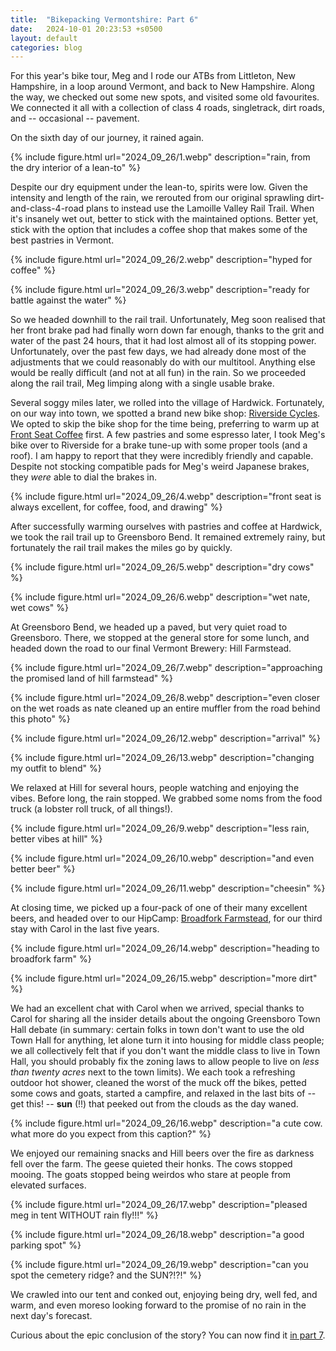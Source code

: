 ```yaml
---
title:  "Bikepacking Vermontshire: Part 6"
date:   2024-10-01 20:23:53 +s0500
layout: default
categories: blog
---
```


For this year's bike tour, Meg and I rode our ATBs from Littleton, New Hampshire, in a loop around Vermont, and back to New Hampshire. Along the way, we checked out some new spots, and visited some old favourites. We connected it all with a collection of class 4 roads, singletrack, dirt roads, and -- occasional -- pavement.

<!-- readmore -->

On the sixth day of our journey, it rained again.

{% include figure.html url="2024_09_26/1.webp" description="rain, from the dry interior of a lean-to" %}

Despite our dry equipment under the lean-to, spirits were low. Given the intensity and length of the rain, we rerouted from our original sprawling dirt-and-class-4-road plans to instead use the Lamoille Valley Rail Trail. When it's insanely wet out, better to stick with the maintained options. Better yet, stick with the option that includes a coffee shop that makes some of the best pastries in Vermont.

{% include figure.html url="2024_09_26/2.webp" description="hyped for coffee" %}

{% include figure.html url="2024_09_26/3.webp" description="ready for battle against the water" %}

So we headed downhill to the rail trail. Unfortunately, Meg soon realised that her front brake pad had finally worn down far enough, thanks to the grit and water of the past 24 hours, that it had lost almost all of its stopping power. Unfortunately, over the past few days, we had already done most of the adjustments that we could reasonably do with our multitool. Anything else would be really difficult (and not at all fun) in the rain. So we proceeded along the rail trail, Meg limping along with a single usable brake.

Several soggy miles later, we rolled into the village of Hardwick. Fortunately, on our way into town, we spotted a brand new bike shop: [Riverside Cycles](https://www.riversidecyclesvt.com/). We opted to skip the bike shop for the time being, preferring to warm up at [Front Seat Coffee](https://frontseatcoffee.com/) first. A few pastries and some espresso later, I took Meg's bike over to Riverside for a brake tune-up with some proper tools (and a roof). I am happy to report that they were incredibly friendly and capable. Despite not stocking compatible pads for Meg's weird Japanese brakes, they _were_ able to dial the brakes in.

{% include figure.html url="2024_09_26/4.webp" description="front seat is always excellent, for coffee, food, and drawing" %}

After successfully warming ourselves with pastries and coffee at Hardwick, we took the rail trail up to Greensboro Bend. It remained extremely rainy, but fortunately the rail trail makes the miles go by quickly.

{% include figure.html url="2024_09_26/5.webp" description="dry cows" %}

{% include figure.html url="2024_09_26/6.webp" description="wet nate, wet cows" %}

At Greensboro Bend, we headed up a paved, but very quiet road to Greensboro. There, we stopped at the general store for some lunch, and headed down the road to our final Vermont Brewery: Hill Farmstead.

{% include figure.html url="2024_09_26/7.webp" description="approaching the promised land of hill farmstead" %}

{% include figure.html url="2024_09_26/8.webp" description="even closer on the wet roads as nate cleaned up an entire muffler from the road behind this photo" %}

{% include figure.html url="2024_09_26/12.webp" description="arrival" %}

{% include figure.html url="2024_09_26/13.webp" description="changing my outfit to blend" %}

We relaxed at Hill for several hours, people watching and enjoying the vibes. Before long, the rain stopped. We grabbed some noms from the food truck (a lobster roll truck, of all things!).

{% include figure.html url="2024_09_26/9.webp" description="less rain, better vibes at hill" %}

{% include figure.html url="2024_09_26/10.webp" description="and even better beer" %}

{% include figure.html url="2024_09_26/11.webp" description="cheesin" %}

At closing time, we picked up a four-pack of one of their many excellent beers, and headed over to our HipCamp: [Broadfork Farmstead](https://www.hipcamp.com/en-US/land/vermont-broadfork-farmstead-pw1hnod6), for our third stay with Carol in the last five years.

{% include figure.html url="2024_09_26/14.webp" description="heading to broadfork farm" %}

{% include figure.html url="2024_09_26/15.webp" description="more dirt" %}

We had an excellent chat with Carol when we arrived, special thanks to Carol for sharing all the insider details about the ongoing Greensboro Town Hall debate (in summary: certain folks in town don't want to use the old Town Hall for anything, let alone turn it into housing for middle class people; we all collectively felt that if you don't want the middle class to live in Town Hall, you should probably fix the zoning laws to allow people to live on _less than twenty acres_ next to the town limits). We each took a refreshing outdoor hot shower, cleaned the worst of the muck off the bikes, petted some cows and goats, started a campfire, and relaxed in the last bits of -- get this! -- **sun** (!!) that peeked out from the clouds as the day waned.

{% include figure.html url="2024_09_26/16.webp" description="a cute cow. what more do you expect from this caption?" %}

We enjoyed our remaining snacks and Hill beers over the fire as darkness fell over the farm. The geese quieted their honks. The cows stopped mooing. The goats stopped being weirdos who stare at people from elevated surfaces.

{% include figure.html url="2024_09_26/17.webp" description="pleased meg in tent WITHOUT rain fly!!!" %}

{% include figure.html url="2024_09_26/18.webp" description="a good parking spot" %}

{% include figure.html url="2024_09_26/19.webp" description="can you spot the cemetery ridge? and the SUN?!?!" %}

We crawled into our tent and conked out, enjoying being dry, well fed, and warm, and even moreso looking forward to the promise of no rain in the next day's forecast.

Curious about the epic conclusion of the story? You can now find it [in part 7](/blog/2024/10/02/bikepacking-vt-nh-7/).